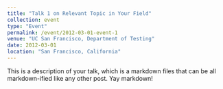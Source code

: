 ```yaml
---
title: "Talk 1 on Relevant Topic in Your Field"
collection: event
type: "Event"
permalink: /event/2012-03-01-event-1
venue: "UC San Francisco, Department of Testing"
date: 2012-03-01
location: "San Francisco, California"
---
```


This is a description of your talk, which is a markdown files that can be all markdown-ified like any other post. Yay markdown!
